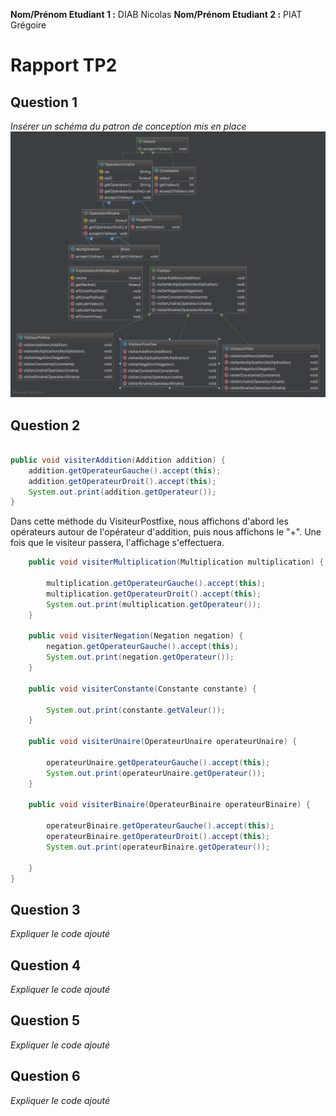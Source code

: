 **Nom/Prénom Etudiant 1 :** DIAB Nicolas
**Nom/Prénom Etudiant 2 :** PIAT Grégoire

# Rapport TP2

## Question 1
*Insérer un schéma du patron de conception mis en place*
![Graph](images/ClassDiagram.png)

## Question 2

```java

public void visiterAddition(Addition addition) {
    addition.getOperateurGauche().accept(this);
    addition.getOperateurDroit().accept(this);
    System.out.print(addition.getOperateur());
}
```
Dans cette méthode du VisiteurPostfixe, nous affichons d'abord les opérateurs autour de l'opérateur d'addition, puis nous affichons le "+". Une fois que le visiteur passera, l'affichage s'effectuera.
```java
    public void visiterMultiplication(Multiplication multiplication) {

        multiplication.getOperateurGauche().accept(this);
        multiplication.getOperateurDroit().accept(this);
        System.out.print(multiplication.getOperateur());
    }

    public void visiterNegation(Negation negation) {
        negation.getOperateurGauche().accept(this);
        System.out.print(negation.getOperateur());
    }

    public void visiterConstante(Constante constante) {

        System.out.print(constante.getValeur());
    }

    public void visiterUnaire(OperateurUnaire operateurUnaire) {

        operateurUnaire.getOperateurGauche().accept(this);
        System.out.print(operateurUnaire.getOperateur());
    }

    public void visiterBinaire(OperateurBinaire operateurBinaire) {

        operateurBinaire.getOperateurGauche().accept(this);
        operateurBinaire.getOperateurDroit().accept(this);
        System.out.print(operateurBinaire.getOperateur());

    }
}
```




## Question 3
*Expliquer le code ajouté*

## Question 4
*Expliquer le code ajouté*

## Question 5
*Expliquer le code ajouté*

## Question 6
*Expliquer le code ajouté*
